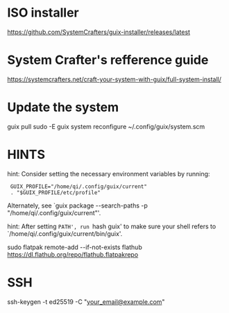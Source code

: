 # ISO installer

https://github.com/SystemCrafters/guix-installer/releases/latest

# System Crafter's refference guide

https://systemcrafters.net/craft-your-system-with-guix/full-system-install/


# Update the system
guix pull
sudo -E guix system reconfigure ~/.config/guix/system.scm

# HINTS
hint: Consider setting the necessary environment variables by running:

     GUIX_PROFILE="/home/qi/.config/guix/current"
     . "$GUIX_PROFILE/etc/profile"

Alternately, see `guix package --search-paths -p
"/home/qi/.config/guix/current"'.


hint: After setting `PATH', run `hash guix' to make sure your shell refers to
`/home/qi/.config/guix/current/bin/guix'.

sudo flatpak remote-add --if-not-exists flathub https://dl.flathub.org/repo/flathub.flatpakrepo

# SSH
ssh-keygen -t ed25519 -C "your_email@example.com"
